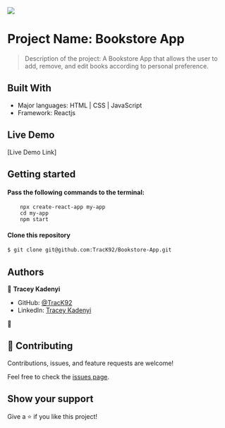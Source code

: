 ![](https://img.shields.io/badge/Microverse-blueviolet)

# Project Name: Bookstore App

> Description of the project: A Bookstore App that allows the user to add, remove, and edit books according to personal preference.


## Built With

- Major languages: HTML | CSS | JavaScript 
- Framework: Reactjs

## Live Demo
[Live Demo Link]

## Getting started

#### Pass the following commands to the terminal: 
        npx create-react-app my-app
        cd my-app
        npm start

#### Clone this repository

```bash
$ git clone git@github.com:TracK92/Bookstore-App.git
```

## Authors

👤 **Tracey Kadenyi**

- GitHub: [@TracK92](https://github.com/TracK92)
- LinkedIn: [Tracey Kadenyi](https://www.linkedin.com/in/tracy-kadenyi-9bb90287)

👤
## 🤝 Contributing

Contributions, issues, and feature requests are welcome!

Feel free to check the [issues page](../../issues/).

## Show your support

Give a ⭐️ if you like this project!

